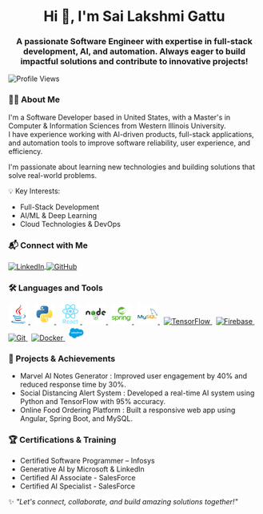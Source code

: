 <h1 align="center">Hi 👋, I'm Sai Lakshmi Gattu</h1>
<h3 align="center">A passionate Software Engineer with expertise in full-stack development, AI, and automation. Always eager to build impactful solutions and contribute to innovative projects!</h3>

<p align="left">
  <img src="https://komarev.com/ghpvc/?username=sailakshmireddygattu&label=Profile%20Views&color=0e75b6&style=flat" alt="Profile Views" />
</p>

### 👨‍💻 About Me  
I'm a  Software Developer based in United States, with a Master's in Computer & Information Sciences from  Western Illinois University.  
I have experience working with AI-driven products, full-stack applications, and automation tools to improve software reliability, user experience, and efficiency.  

I'm passionate about learning new technologies and building solutions that solve real-world problems. 

💡  Key Interests:   
- Full-Stack Development  
- AI/ML & Deep Learning  
- Cloud Technologies & DevOps  

### 📬 Connect with Me  
<p align="left">
  <a href="https://www.linkedin.com/in/sai-lakshmi-gattu/" target="_blank">
    <img align="center" src="https://cdn.jsdelivr.net/npm/simple-icons@v3/icons/linkedin.svg" alt="LinkedIn" height="30" width="40" />
  </a>
  <a href="https://github.com/sailakshmireddygattu/" target="_blank">
    <img align="center" src="https://cdn.jsdelivr.net/npm/simple-icons@v3/icons/github.svg" alt="GitHub" height="30" width="40" />
  </a>
</p>

### 🛠️ Languages and Tools  
<p align="left">  
  <a href="https://www.java.com" target="_blank" rel="noreferrer"> 
    <img src="https://raw.githubusercontent.com/devicons/devicon/master/icons/java/java-original.svg" alt="Java" width="40" height="40"/> 
  </a> &nbsp;
  <a href="https://www.python.org/" target="_blank" rel="noreferrer"> 
    <img src="https://raw.githubusercontent.com/devicons/devicon/master/icons/python/python-original.svg" alt="Python" width="40" height="40"/> 
  </a> &nbsp;
  <a href="https://reactjs.org/" target="_blank" rel="noreferrer"> 
    <img src="https://raw.githubusercontent.com/devicons/devicon/master/icons/react/react-original-wordmark.svg" alt="React" width="40" height="40"/> 
  </a> &nbsp;
  <a href="https://nodejs.org" target="_blank" rel="noreferrer"> 
    <img src="https://raw.githubusercontent.com/devicons/devicon/master/icons/nodejs/nodejs-original-wordmark.svg" alt="Node.js" width="40" height="40"/> 
  </a> &nbsp;
  <a href="https://spring.io/projects/spring-boot" target="_blank" rel="noreferrer"> 
    <img src="https://raw.githubusercontent.com/devicons/devicon/master/icons/spring/spring-original-wordmark.svg" alt="Spring Boot" width="40" height="40"/> 
  </a> &nbsp;
  <a href="https://www.mysql.com/" target="_blank" rel="noreferrer"> 
    <img src="https://raw.githubusercontent.com/devicons/devicon/master/icons/mysql/mysql-original-wordmark.svg" alt="MySQL" width="40" height="40"/> 
  </a> &nbsp;
  <a href="https://www.tensorflow.org/" target="_blank" rel="noreferrer"> 
    <img src="https://www.vectorlogo.zone/logos/tensorflow/tensorflow-icon.svg" alt="TensorFlow" width="40" height="40"/> 
  </a> &nbsp;
  <a href="https://firebase.google.com/" target="_blank" rel="noreferrer"> 
    <img src="https://www.vectorlogo.zone/logos/firebase/firebase-icon.svg" alt="Firebase" width="40" height="40"/> 
  </a> &nbsp;
  <a href="https://git-scm.com/" target="_blank" rel="noreferrer"> 
    <img src="https://www.vectorlogo.zone/logos/git-scm/git-scm-icon.svg" alt="Git" width="40" height="40"/> 
  </a> &nbsp;
  <a href="https://docker.com" target="_blank" rel="noreferrer"> 
    <img src="https://www.vectorlogo.zone/logos/docker/docker-official.svg" alt="Docker" width="40" height="40"/> 
  </a> &nbsp;
    <a href="https://www.salesforce.com/">
    <img src="https://raw.githubusercontent.com/devicons/devicon/master/icons/salesforce/salesforce-original.svg" alt="Salesforce" width="30" height="30"/>  
  </a>
  
</p>

### 🧩 Projects & Achievements  
-  Marvel AI Notes Generator : Improved user engagement by 40% and reduced response time by 30%.  
-  Social Distancing Alert System : Developed a real-time AI system using Python and TensorFlow with 95% accuracy.  
-  Online Food Ordering Platform : Built a responsive web app using Angular, Spring Boot, and MySQL.  

### 🏆 Certifications & Training  
- Certified Software Programmer  – Infosys  
- Generative AI by Microsoft & LinkedIn   
- Certified AI Associate - SalesForce
- Certified AI Specialist - SalesForce

✨ *"Let's connect, collaborate, and build amazing solutions together!"*
  
